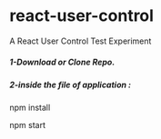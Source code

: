# react-user-control
A React User Control Test Experiment 

<h5>1-Download or Clone Repo. </h5>
<h5>2-inside the file of application :</h5>
<p>npm install</p>
<p>npm start</p>
